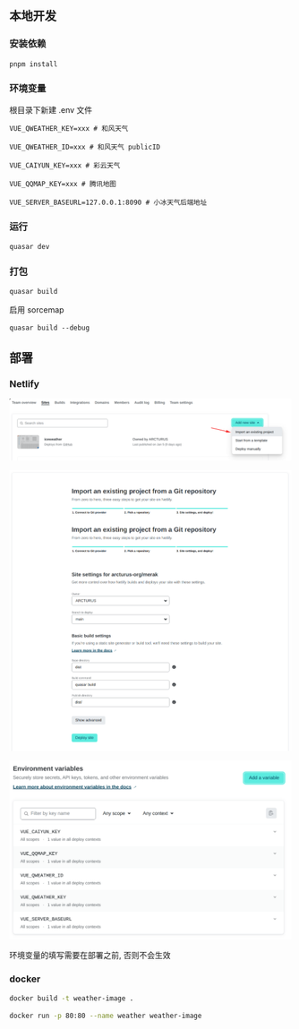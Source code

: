 ## 本地开发

### 安装依赖

```bash
pnpm install
```

### 环境变量

根目录下新建 .env 文件

```
VUE_QWEATHER_KEY=xxx # 和风天气

VUE_QWEATHER_ID=xxx # 和风天气 publicID

VUE_CAIYUN_KEY=xxx # 彩云天气

VUE_QQMAP_KEY=xxx # 腾讯地图

VUE_SERVER_BASEURL=127.0.0.1:8090 # 小冰天气后端地址
```

### 运行

```bash
quasar dev
```

### 打包

```bash
quasar build
```

启用 sorcemap

```
quasar build --debug
```

## 部署

### Netlify

![image-20230114094426588](../assets/image-20230114094426588.png)

![image-20230114094657770](../assets/image-20230114094657770.png)

![image-20230114094231790](../assets/image-20230114094231790.png)

环境变量的填写需要在部署之前, 否则不会生效

### docker

```bash
docker build -t weather-image .
```

```bash
docker run -p 80:80 --name weather weather-image
```